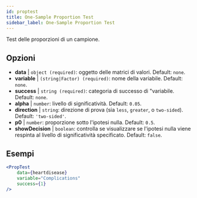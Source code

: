 ```yaml
---
id: proptest
title: One-Sample Proportion Test
sidebar_label: One-Sample Proportion Test
---
```


Test delle proporzioni di un campione.

## Opzioni

* __data__ | `object (required)`: oggetto delle matrici di valori. Default: `none`.
* __variable__ | `(string|Factor) (required)`: nome della variabile. Default: `none`.
* __success__ | `string (required)`: categoria di successo di "variabile. Default: `none`.
* __alpha__ | `number`: livello di significatività. Default: `0.05`.
* __direction__ | `string`: direzione di prova (sia `less`, `greater`, o `two-sided`). Default: `'two-sided'`.
* __p0__ | `number`: proporzione sotto l'ipotesi nulla. Default: `0.5`.
* __showDecision__ | `boolean`: controlla se visualizzare se l'ipotesi nulla viene respinta al livello di significatività specificato. Default: `false`.


## Esempi

```jsx live
<PropTest
    data={heartdisease} 
    variable="Complications"
    success={1}
/>
```
